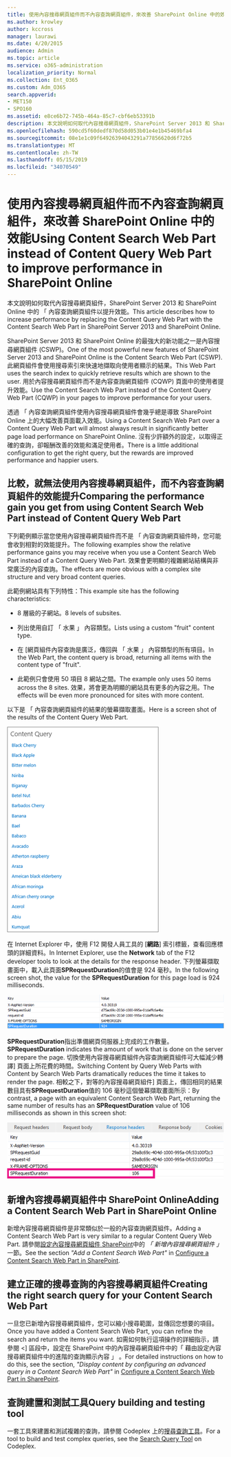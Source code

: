 ```yaml
---
title: 使用內容搜尋網頁組件而不內容查詢網頁組件，來改善 SharePoint Online 中的效能
ms.author: krowley
author: kccross
manager: laurawi
ms.date: 4/20/2015
audience: Admin
ms.topic: article
ms.service: o365-administration
localization_priority: Normal
ms.collection: Ent_O365
ms.custom: Adm_O365
search.appverid:
- MET150
- SPO160
ms.assetid: e8ce6b72-745b-464a-85c7-cbf6eb53391b
description: 本文說明如何取代內容搜尋網頁組件，SharePoint Server 2013 和 SharePoint Online 中的 「 內容查詢網頁組件以提升效能。
ms.openlocfilehash: 590cd5f60dedf870d58d053b01e4e1b45469bfa4
ms.sourcegitcommit: 08e1e1c09f64926394043291a77856620d6f72b5
ms.translationtype: MT
ms.contentlocale: zh-TW
ms.lasthandoff: 05/15/2019
ms.locfileid: "34070549"
---
```

# <a name="using-content-search-web-part-instead-of-content-query-web-part-to-improve-performance-in-sharepoint-online"></a><span data-ttu-id="33965-103">使用內容搜尋網頁組件而不內容查詢網頁組件，來改善 SharePoint Online 中的效能</span><span class="sxs-lookup"><span data-stu-id="33965-103">Using Content Search Web Part instead of Content Query Web Part to improve performance in SharePoint Online</span></span>

<span data-ttu-id="33965-104">本文說明如何取代內容搜尋網頁組件，SharePoint Server 2013 和 SharePoint Online 中的 「 內容查詢網頁組件以提升效能。</span><span class="sxs-lookup"><span data-stu-id="33965-104">This article describes how to increase performance by replacing the Content Query Web Part with the Content Search Web Part in SharePoint Server 2013 and SharePoint Online.</span></span>
  
<span data-ttu-id="33965-105">SharePoint Server 2013 和 SharePoint Online 的最強大的新功能之一是內容搜尋網頁組件 (CSWP)。</span><span class="sxs-lookup"><span data-stu-id="33965-105">One of the most powerful new features of SharePoint Server 2013 and SharePoint Online is the Content Search Web Part (CSWP).</span></span> <span data-ttu-id="33965-106">此網頁組件會使用搜尋索引來快速地擷取向使用者顯示的結果。</span><span class="sxs-lookup"><span data-stu-id="33965-106">This Web Part uses the search index to quickly retrieve results which are shown to the user.</span></span> <span data-ttu-id="33965-107">用於內容搜尋網頁組件而不是內容查詢網頁組件 (CQWP) 頁面中的使用者提升效能。</span><span class="sxs-lookup"><span data-stu-id="33965-107">Use the Content Search Web Part instead of the Content Query Web Part (CQWP) in your pages to improve performance for your users.</span></span>
  
<span data-ttu-id="33965-108">透過 「 內容查詢網頁組件使用內容搜尋網頁組件會幾乎總是導致 SharePoint Online 上的大幅改善頁面載入效能。</span><span class="sxs-lookup"><span data-stu-id="33965-108">Using a Content Search Web Part over a Content Query Web Part will almost always result in significantly better page load performance on SharePoint Online.</span></span> <span data-ttu-id="33965-109">沒有少許額外的設定，以取得正確的查詢，卻報酬改善的效能和滿足使用者。</span><span class="sxs-lookup"><span data-stu-id="33965-109">There is a little additional configuration to get the right query, but the rewards are improved performance and happier users.</span></span>
  
## <a name="comparing-the-performance-gain-you-get-from-using-content-search-web-part-instead-of-content-query-web-part"></a><span data-ttu-id="33965-110">比較，就無法使用內容搜尋網頁組件，而不內容查詢網頁組件的效能提升</span><span class="sxs-lookup"><span data-stu-id="33965-110">Comparing the performance gain you get from using Content Search Web Part instead of Content Query Web Part</span></span>

<span data-ttu-id="33965-111">下列範例顯示當您使用內容搜尋網頁組件而不是 「 內容查詢網頁組件時，您可能會收到相對的效能提升。</span><span class="sxs-lookup"><span data-stu-id="33965-111">The following examples show the relative performance gains you may receive when you use a Content Search Web Part instead of a Content Query Web Part.</span></span> <span data-ttu-id="33965-112">效果會更明顯的複雜網站結構與非常廣泛的內容查詢。</span><span class="sxs-lookup"><span data-stu-id="33965-112">The effects are more obvious with a complex site structure and very broad content queries.</span></span>
  
<span data-ttu-id="33965-113">此範例網站具有下列特性：</span><span class="sxs-lookup"><span data-stu-id="33965-113">This example site has the following characteristics:</span></span>
  
- <span data-ttu-id="33965-114">8 層級的子網站。</span><span class="sxs-lookup"><span data-stu-id="33965-114">8 levels of subsites.</span></span>
    
- <span data-ttu-id="33965-115">列出使用自訂 「 水果 」 內容類型。</span><span class="sxs-lookup"><span data-stu-id="33965-115">Lists using a custom "fruit" content type.</span></span>
    
- <span data-ttu-id="33965-116">在 [網頁組件內容查詢是廣泛，傳回與 「 水果 」 內容類型的所有項目。</span><span class="sxs-lookup"><span data-stu-id="33965-116">In the Web Part, the content query is broad, returning all items with the content type of "fruit".</span></span>
    
- <span data-ttu-id="33965-117">此範例只會使用 50 項目 8 網站之間。</span><span class="sxs-lookup"><span data-stu-id="33965-117">The example only uses 50 items across the 8 sites.</span></span> <span data-ttu-id="33965-118">效果，將會更為明顯的網站具有更多的內容之用。</span><span class="sxs-lookup"><span data-stu-id="33965-118">The effects will be even more pronounced for sites with more content.</span></span>
    
<span data-ttu-id="33965-119">以下是 「 內容查詢網頁組件的結果的螢幕擷取畫面。</span><span class="sxs-lookup"><span data-stu-id="33965-119">Here is a screen shot of the results of the Content Query Web Part.</span></span>
  
![顯示網頁組件內容查詢的圖形](media/b3d41f20-dfe5-46ed-9c0a-31057e82de33.png)
  
<span data-ttu-id="33965-121">在 Internet Explorer 中，使用 F12 開發人員工具的 [**網路**] 索引標籤，查看回應標頭的詳細資料。</span><span class="sxs-lookup"><span data-stu-id="33965-121">In Internet Explorer, use the **Network** tab of the F12 developer tools to look at the details for the response header.</span></span> <span data-ttu-id="33965-122">下列螢幕擷取畫面中，載入此頁面**SPRequestDuration**的值會是 924 毫秒。</span><span class="sxs-lookup"><span data-stu-id="33965-122">In the following screen shot, the value for the **SPRequestDuration** for this page load is 924 milliseconds.</span></span> 
  
![顯示 924 要求期間的螢幕擷取畫面](media/343571f2-a249-4de2-bc11-2cee93498aea.png)
  
 <span data-ttu-id="33965-124">**SPRequestDuration**指出準備網頁伺服器上完成的工作數量。</span><span class="sxs-lookup"><span data-stu-id="33965-124">**SPRequestDuration** indicates the amount of work that is done on the server to prepare the page.</span></span> <span data-ttu-id="33965-125">切換使用內容搜尋網頁組件內容查詢網頁組件可大幅減少轉譯] 頁面上所花費的時間。</span><span class="sxs-lookup"><span data-stu-id="33965-125">Switching Content by Query Web Parts with Content by Search Web Parts dramatically reduces the time it takes to render the page.</span></span> <span data-ttu-id="33965-126">相較之下，對等的內容搜尋網頁組件] 頁面上，傳回相同的結果數目具有**SPRequestDuration**值的 106 毫秒這個螢幕擷取畫面所示：</span><span class="sxs-lookup"><span data-stu-id="33965-126">By contrast, a page with an equivalent Content Search Web Part, returning the same number of results has an **SPRequestDuration** value of 106 milliseconds as shown in this screen shot:</span></span> 
  
![顯示 106 要求期間的螢幕擷取畫面](media/b46387ac-660d-4e5e-a11c-cc430e912962.png)
  
## <a name="adding-a-content-search-web-part-in-sharepoint-online"></a><span data-ttu-id="33965-128">新增內容搜尋網頁組件中 SharePoint Online</span><span class="sxs-lookup"><span data-stu-id="33965-128">Adding a Content Search Web Part in SharePoint Online</span></span>

<span data-ttu-id="33965-129">新增內容搜尋網頁組件是非常類似於一般的內容查詢網頁組件。</span><span class="sxs-lookup"><span data-stu-id="33965-129">Adding a Content Search Web Part is very similar to a regular Content Query Web Part.</span></span> <span data-ttu-id="33965-130">請參閱[設定內容搜尋網頁組件 SharePoint](https://support.office.com/article/Configure-a-Content-Search-Web-Part-in-SharePoint-0dc16de1-dbe4-462b-babb-bf8338c36c9a)中的 *「 新增內容搜尋網頁組件 」* 一節。</span><span class="sxs-lookup"><span data-stu-id="33965-130">See the section  *"Add a Content Search Web Part"*  in [Configure a Content Search Web Part in SharePoint](https://support.office.com/article/Configure-a-Content-Search-Web-Part-in-SharePoint-0dc16de1-dbe4-462b-babb-bf8338c36c9a).</span></span>
  
## <a name="creating-the-right-search-query-for-your-content-search-web-part"></a><span data-ttu-id="33965-131">建立正確的搜尋查詢的內容搜尋網頁組件</span><span class="sxs-lookup"><span data-stu-id="33965-131">Creating the right search query for your Content Search Web Part</span></span>

<span data-ttu-id="33965-132">一旦您已新增內容搜尋網頁組件，您可以縮小搜尋範圍，並傳回您想要的項目。</span><span class="sxs-lookup"><span data-stu-id="33965-132">Once you have added a Content Search Web Part, you can refine the search and return the items you want.</span></span> <span data-ttu-id="33965-133">如需如何執行這項操作的詳細指示，請參閱 <] 區段中，<b1>設定在 SharePoint 中的內容搜尋網頁組件</b1>中的<b0>「 藉由設定內容搜尋網頁組件中的進階的查詢顯示內容 」</b0> 。</span><span class="sxs-lookup"><span data-stu-id="33965-133">For detailed instructions on how to do this, see the section,  *"Display content by configuring an advanced query in a Content Search Web Part"*  in [Configure a Content Search Web Part in SharePoint](https://support.office.com/article/Configure-a-Content-Search-Web-Part-in-SharePoint-0dc16de1-dbe4-462b-babb-bf8338c36c9a).</span></span>
  
## <a name="query-building-and-testing-tool"></a><span data-ttu-id="33965-134">查詢建置和測試工具</span><span class="sxs-lookup"><span data-stu-id="33965-134">Query building and testing tool</span></span>

<span data-ttu-id="33965-135">一套工具來建置和測試複雜的查詢，請參閱 Codeplex 上的[搜尋查詢工具](https://sp2013searchtool.codeplex.com/)。</span><span class="sxs-lookup"><span data-stu-id="33965-135">For a tool to build and test complex queries, see the [Search Query Tool](https://sp2013searchtool.codeplex.com/) on Codeplex.</span></span> 
  

